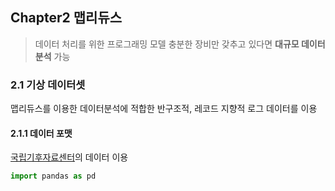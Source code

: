 ## Chapter2 맵리듀스
> 데이터 처리를 위한 프로그래밍 모델
> 충분한 장비만 갖추고 있다면 **대규모 데이터 분석** 가능

### 2.1 기상 데이터셋
맵리듀스를 이용한 데이터분석에 적합한 반구조적, 레코드 지향적 로그 데이터를 이용

#### 2.1.1 데이터 포맷
[국립기후자료센터](www.ncdc.noaa.gov)의 데이터 이용
```python
import pandas as pd

```
